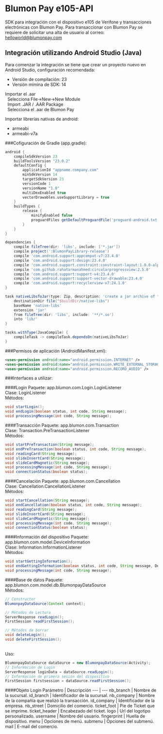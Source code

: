 # Blumon Pay e105-API

SDK para integración con el dispositivo e105 de Verifone y transacciones electrónicas con Blumon Pay.
Para transaccionar con Blumon Pay se requiere de solicitar una alta de usuario al correo: helloworld@blumonpay.com

## Integración utilizando Android Studio (Java)

Para comenzar la integración se tiene que crear un proyecto nuevo en Android Studio, configuración recomendada:
- Versión de compilación: 23
- Versión mímina de SDK: 14

Importar el .aar
    <br>&nbsp;&nbsp;Selecciona File->New->New Module
    <br>&nbsp;&nbsp;Import .JAR / .AAR Package
    <br>&nbsp;&nbsp;Selecciona el .aar de Blumon Pay

Importar librerías nativas de android:
 - armeabi
 - armeabi-v7a

###Cofiguración de Gradle (app.gradle):
```gradle
android {
    compileSdkVersion 23
    buildToolsVersion "23.0.2"
    defaultConfig {
        applicationId "appname.company.com"
        minSdkVersion 14
        targetSdkVersion 23
        versionCode 1
        versionName "1.0"
        multiDexEnabled true
        vectorDrawables.useSupportLibrary = true
    }
    buildTypes {
        release {
            minifyEnabled false
            proguardFiles getDefaultProguardFile('proguard-android.txt'), 'proguard-rules.pro'
        }
    }
}

dependencies {
    compile fileTree(dir: 'libs', include: ['*.jar'])
    compile project(':BlumonPayLibrary-release')
    compile 'com.android.support:appcompat-v7:23.4.0'
    compile 'com.android.support:design:23.4.0'
    compile 'com.android.support.constraint:constraint-layout:1.0.0-alpha4'
    compile 'com.github.rahatarmanahmed:circularprogressview:2.5.0'
    compile 'com.android.support:support-v4:23.4.0'
    compile 'com.android.support:support-vector-drawable:23.4.0'
    compile 'com.android.support:recyclerview-v7:24.1.0'
}

task nativeLibsToJar(type: Zip, description: 'create a jar archive of the native libs') {
    destinationDir file("$buildDir/native-libs")
    baseName 'native-libs'
    extension 'jar'
    from fileTree(dir: 'libs', include: '**/*.so')
    into 'lib/'
}

tasks.withType(JavaCompile) {
    compileTask -> compileTask.dependsOn(nativeLibsToJar)
}
```

###Permisos de aplicación (AndroidManifest.xml):
```xml
<uses-permission android:name="android.permission.INTERNET" />
<uses-permission android:name="android.permission.WRITE_EXTERNAL_STORAGE" />
<uses-permission android:name="android.permission.RECORD_AUDIO" />
```

###Interfaces a utilizar:

####Login
Paquete: app.blumon.com.Login.LoginListener
<br>Clase: LoginListener
<br>Métodos: 
```java
void startLogin();
void endLogin(boolean status, int code, String message);
void processingMessage(int code, String message);
```

####Transacción
Paquete: app.blumon.com.Transaction
<br>Clase: Transaction.PreTransactionListener
<br>Métodos:
```java
void startPreTransaction(String message);
void endPreTransaction(boolean status, int code, String message);
void readingCard(String message);
void slideInsertCard(String message);
void slideCardMagnetic(String message);
void processingMessage(int code, String message);
void connectionStatus(boolean status);
```
####Cancelación
Paquete: app.blumon.com.Cancellation
<br>Clase: Cancellation.CancellationListener
<br>Métodos:
```java
void startCancellation(String message);
void endCancellation(boolean status, int code, String message);
void readingCard(String message);
void slideInsertCard(String message);
void slideCardMagnetic(String message);
void processingMessage(int code, String message);
void connectionStatus(boolean status);
```

####Información del dispositivo
Paquete: app.blumon.com.model.DeviceInformation
<br>Clase: Information.InformationListener
<br>Métodos:
```java
void startGettingInformation();
void endGettingInformation(boolean status, int code, String message, DeviceInformation deviceInformation);
void processingMessage(int code, String message);
```

####Base de datos
Paquete: app.blumon.com.model.db.BlumonpayDataSource
<br>Métodos:
```java
// Constructor
BlumonpayDataSource(Context context);

// Métodos de Lectura
ServerResponse readLogin();
FirstSession readFirstSession();

// Métodos de borrar
void deleteLogin();
void deleteFirstSession();
```
<br>Uso:
```java
BlumonpayDataSource dataSource = new BlumonpayDataSource(Activity);
// Información de Login
ServerResponse loginData = dataSource.readLogin();
// Información de primera sesión del dispositivo
FirstSession firstsession = dataSource.readFirstSession();
```

####Objeto Login
Parámetro | Descripción
--- | ---
nb_branch | Nombre de la sucursal.
id_branch | Identificador de la sucursal.
nb_company | Nombre de la compañía que realizó la transacción.
id_company | Identificador de la empresa.
nb_street | Domicilio del comercio.
ticket_foot | Pie de Ticket que se imprime.
ticket_header | Encabezado del ticket.
logo | Url del logotipo personalizado.
username | Nombre del usuario.
fingerprint | Huella de dispositivo.
menu | Opciones de menú.
submenu | Opciones del submenú.
mail | E-mail del comercio.
